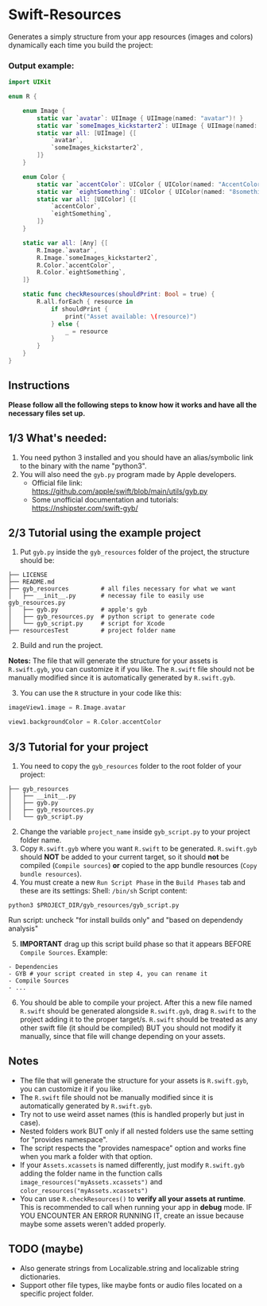 # Swift-Resources

Generates a simply structure from your app resources (images and colors) dynamically each time you build the project:

### Output example:
```swift
import UIKit

enum R {

    enum Image {
        static var `avatar`: UIImage { UIImage(named: "avatar")! }
        static var `someImages_kickstarter2`: UIImage { UIImage(named: "some images/kickstarter-2")! }
        static var all: [UIImage] {[
            `avatar`,
            `someImages_kickstarter2`,
        ]}
    }

    enum Color {
        static var `accentColor`: UIColor { UIColor(named: "AccentColor")! }
        static var `eightSomething`: UIColor { UIColor(named: "8something")! }
        static var all: [UIColor] {[
            `accentColor`,
            `eightSomething`,
        ]}
    }

    static var all: [Any] {[
        R.Image.`avatar`,
        R.Image.`someImages_kickstarter2`,
        R.Color.`accentColor`,
        R.Color.`eightSomething`,
    ]}

    static func checkResources(shouldPrint: Bool = true) {
        R.all.forEach { resource in
            if shouldPrint {
                print("Asset available: \(resource)")
            } else {
                _ = resource
            }
        }
    }
}

```

## Instructions

**Please follow all the following steps to know how it works and have all the necessary files set up.**

## 1/3 What's needed:
1. You need python 3 installed and you should have an alias/symbolic link to the binary with the name "python3".
2. You will also need the `gyb.py` program made by Apple developers. 
	- Official file link: https://github.com/apple/swift/blob/main/utils/gyb.py
	- Some unofficial documentation and tutorials: https://nshipster.com/swift-gyb/

## 2/3 Tutorial using the example project

1. Put `gyb.py` inside the `gyb_resources` folder of the project, the structure should be:
```
├── LICENSE
├── README.md
├── gyb_resources         # all files necessary for what we want
│   ├── __init__.py       # necessay file to easily use gyb_resources.py
│   ├── gyb.py            # apple's gyb
│   ├── gyb_resources.py  # python script to generate code
│   └── gyb_script.py     # script for Xcode
├── resourcesTest         # project folder name
```

2. Build and run the project. 

**Notes:**
The file that will generate the structure for your assets is `R.swift.gyb`, you can customize it if you like.
The `R.swift` file should not be manually modified since it is automatically generated by `R.swift.gyb`.

3. You can use the `R` structure in your code like this:
```swift
imageView1.image = R.Image.avatar
```
```swift
view1.backgroundColor = R.Color.accentColor
```


## 3/3 Tutorial for your project

1. You need to copy the `gyb_resources` folder to the root folder of your project:
```
├── gyb_resources
│   ├── __init__.py
│   ├── gyb.py
│   ├── gyb_resources.py
│   └── gyb_script.py
```

2. Change the variable `project_name` inside `gyb_script.py` to your project folder name.
3. Copy `R.swift.gyb` where you want `R.swift` to be generated. `R.swift.gyb` should **NOT** be added to your current target, so it should **not** be compiled (`Compile sources`) **or** copied to the app bundle resources (`Copy bundle resources`).
4. You must create a new `Run Script Phase` in the `Build Phases` tab and these are its settings:
Shell: `/bin/sh`
Script content: 
```shell
python3 $PROJECT_DIR/gyb_resources/gyb_script.py
```
Run script: uncheck "for install builds only" and "based on dependendy analysis"

5. **IMPORTANT** drag up this script build phase so that it appears BEFORE `Compile Sources`. Example:
```
- Dependencies
- GYB # your script created in step 4, you can rename it
- Compile Sources
- ...
```

6. You should be able to compile your project. After this a new file named `R.swift` should be generated alongside `R.swift.gyb`, drag `R.swift` to the project adding it to the proper target/s. `R.swift` should be treated as any other swift file (it should be compiled) BUT you should not modify it manually, since that file will change depending on your assets.

## Notes
- The file that will generate the structure for your assets is `R.swift.gyb`, you can customize it if you like.
- The `R.swift` file should not be manually modified since it is automatically generated by `R.swift.gyb`.
- Try not to use weird asset names (this is handled properly but just in case).
- Nested folders work BUT only if all nested folders use the same setting for "provides namespace".
- The script respects the "provides namespace" option and works fine when you mark a folder with that option.
- If your `Assets.xcassets` is named differently, just modify `R.swift.gyb` adding the folder name in the function calls `image_resources("myAssets.xcassets")` and `color_resources("myAssets.xcassets")`
- You can use `R.checkResources()` to **verify all your assets at runtime**. This is recommended to call when running your app in **debug** mode. IF YOU ENCOUNTER AN ERROR RUNNING IT, create an issue because maybe some assets weren't added properly.

## TODO (maybe)
- Also generate strings from Localizable.string and localizable string dictionaries.
- Support other file types, like maybe fonts or audio files located on a specific project folder.

